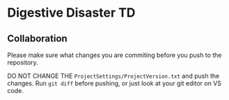 # Digestive Disaster TD

## Collaboration

Please make sure what changes you are commiting before you push to the repository.

DO NOT CHANGE THE `ProjectSettings/ProjectVersion.txt` and push the changes. Run `git diff` before pushing, or just look at your git editor on VS code.
